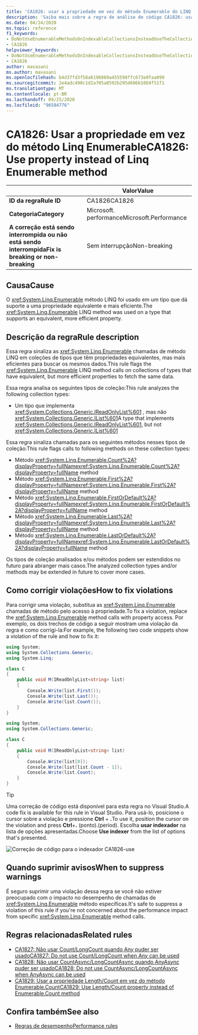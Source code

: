 ```yaml
---
title: 'CA1826: usar a propriedade em vez do método Enumerable do LINQ (análise de código)'
description: 'Saiba mais sobre a regra de análise de código CA1826: usar a propriedade em vez do método Enumerable do LINQ'
ms.date: 04/24/2020
ms.topic: reference
f1_keywords:
- DoNotUseEnumerableMethodsOnIndexableCollectionsInsteadUseTheCollectionDirectlyAnalyzer
- CA1826
helpviewer_keywords:
- DoNotUseEnumerableMethodsOnIndexableCollectionsInsteadUseTheCollectionDirectlyAnalyzer
- CA1826
author: mavasani
ms.author: mavasani
ms.openlocfilehash: b4d37fd3f58a6196869a455598ffc673e0faa099
ms.sourcegitcommit: 2e4adc490c1d2a705a0592b295d606b10b9f51f1
ms.translationtype: MT
ms.contentlocale: pt-BR
ms.lasthandoff: 09/25/2020
ms.locfileid: "96584776"
---
```

# <a name="ca1826-use-property-instead-of-linq-enumerable-method"></a><span data-ttu-id="cd639-103">CA1826: Usar a propriedade em vez do método Linq Enumerable</span><span class="sxs-lookup"><span data-stu-id="cd639-103">CA1826: Use property instead of Linq Enumerable method</span></span>

| | <span data-ttu-id="cd639-104">Valor</span><span class="sxs-lookup"><span data-stu-id="cd639-104">Value</span></span> |
|-|-|
| <span data-ttu-id="cd639-105">**ID da regra**</span><span class="sxs-lookup"><span data-stu-id="cd639-105">**Rule ID**</span></span> |<span data-ttu-id="cd639-106">CA1826</span><span class="sxs-lookup"><span data-stu-id="cd639-106">CA1826</span></span>|
| <span data-ttu-id="cd639-107">**Categoria**</span><span class="sxs-lookup"><span data-stu-id="cd639-107">**Category**</span></span> |<span data-ttu-id="cd639-108">Microsoft. performance</span><span class="sxs-lookup"><span data-stu-id="cd639-108">Microsoft.Performance</span></span>|
| <span data-ttu-id="cd639-109">**A correção está sendo interrompida ou não está sendo interrompida**</span><span class="sxs-lookup"><span data-stu-id="cd639-109">**Fix is breaking or non-breaking**</span></span> |<span data-ttu-id="cd639-110">Sem interrupção</span><span class="sxs-lookup"><span data-stu-id="cd639-110">Non-breaking</span></span>|

## <a name="cause"></a><span data-ttu-id="cd639-111">Causa</span><span class="sxs-lookup"><span data-stu-id="cd639-111">Cause</span></span>

<span data-ttu-id="cd639-112">O <xref:System.Linq.Enumerable> método LINQ foi usado em um tipo que dá suporte a uma propriedade equivalente e mais eficiente.</span><span class="sxs-lookup"><span data-stu-id="cd639-112">The <xref:System.Linq.Enumerable> LINQ method was used on a type that supports an equivalent, more efficient property.</span></span>

## <a name="rule-description"></a><span data-ttu-id="cd639-113">Descrição da regra</span><span class="sxs-lookup"><span data-stu-id="cd639-113">Rule description</span></span>

<span data-ttu-id="cd639-114">Essa regra sinaliza as <xref:System.Linq.Enumerable> chamadas de método LINQ em coleções de tipos que têm propriedades equivalentes, mas mais eficientes para buscar os mesmos dados.</span><span class="sxs-lookup"><span data-stu-id="cd639-114">This rule flags the <xref:System.Linq.Enumerable> LINQ method calls on collections of types that have equivalent, but more efficient properties to fetch the same data.</span></span>

<span data-ttu-id="cd639-115">Essa regra analisa os seguintes tipos de coleção:</span><span class="sxs-lookup"><span data-stu-id="cd639-115">This rule analyzes the following collection types:</span></span>

- <span data-ttu-id="cd639-116">Um tipo que implementa <xref:System.Collections.Generic.IReadOnlyList%601> , mas não <xref:System.Collections.Generic.IList%601></span><span class="sxs-lookup"><span data-stu-id="cd639-116">A type that implements <xref:System.Collections.Generic.IReadOnlyList%601>, but not <xref:System.Collections.Generic.IList%601></span></span>

<span data-ttu-id="cd639-117">Essa regra sinaliza chamadas para os seguintes métodos nesses tipos de coleção:</span><span class="sxs-lookup"><span data-stu-id="cd639-117">This rule flags calls to following methods on these collection types:</span></span>

- <span data-ttu-id="cd639-118">Método <xref:System.Linq.Enumerable.Count%2A?displayProperty=fullName></span><span class="sxs-lookup"><span data-stu-id="cd639-118"><xref:System.Linq.Enumerable.Count%2A?displayProperty=fullName> method</span></span>
- <span data-ttu-id="cd639-119">Método <xref:System.Linq.Enumerable.First%2A?displayProperty=fullName></span><span class="sxs-lookup"><span data-stu-id="cd639-119"><xref:System.Linq.Enumerable.First%2A?displayProperty=fullName> method</span></span>
- <span data-ttu-id="cd639-120">Método <xref:System.Linq.Enumerable.FirstOrDefault%2A?displayProperty=fullName></span><span class="sxs-lookup"><span data-stu-id="cd639-120"><xref:System.Linq.Enumerable.FirstOrDefault%2A?displayProperty=fullName> method</span></span>
- <span data-ttu-id="cd639-121">Método <xref:System.Linq.Enumerable.Last%2A?displayProperty=fullName></span><span class="sxs-lookup"><span data-stu-id="cd639-121"><xref:System.Linq.Enumerable.Last%2A?displayProperty=fullName> method</span></span>
- <span data-ttu-id="cd639-122">Método <xref:System.Linq.Enumerable.LastOrDefault%2A?displayProperty=fullName></span><span class="sxs-lookup"><span data-stu-id="cd639-122"><xref:System.Linq.Enumerable.LastOrDefault%2A?displayProperty=fullName> method</span></span>

<span data-ttu-id="cd639-123">Os tipos de coleção analisados e/ou métodos podem ser estendidos no futuro para abranger mais casos.</span><span class="sxs-lookup"><span data-stu-id="cd639-123">The analyzed collection types and/or methods may be extended in future to cover more cases.</span></span>

## <a name="how-to-fix-violations"></a><span data-ttu-id="cd639-124">Como corrigir violações</span><span class="sxs-lookup"><span data-stu-id="cd639-124">How to fix violations</span></span>

<span data-ttu-id="cd639-125">Para corrigir uma violação, substitua as <xref:System.Linq.Enumerable> chamadas de método pelo acesso à propriedade.</span><span class="sxs-lookup"><span data-stu-id="cd639-125">To fix a violation, replace the <xref:System.Linq.Enumerable> method calls with property access.</span></span> <span data-ttu-id="cd639-126">Por exemplo, os dois trechos de código a seguir mostram uma violação da regra e como corrigi-la:</span><span class="sxs-lookup"><span data-stu-id="cd639-126">For example, the following two code snippets show a violation of the rule and how to fix it:</span></span>

```csharp
using System;
using System.Collections.Generic;
using System.Linq;

class C
{
    public void M(IReadOnlyList<string> list)
    {
        Console.Write(list.First());
        Console.Write(list.Last());
        Console.Write(list.Count());
    }
}
```

```csharp
using System;
using System.Collections.Generic;

class C
{
    public void M(IReadOnlyList<string> list)
    {
        Console.Write(list[0]);
        Console.Write(list[list.Count - 1]);
        Console.Write(list.Count);
    }
}
```

> [!TIP]
> <span data-ttu-id="cd639-127">Uma correção de código está disponível para esta regra no Visual Studio.</span><span class="sxs-lookup"><span data-stu-id="cd639-127">A code fix is available for this rule in Visual Studio.</span></span> <span data-ttu-id="cd639-128">Para usá-lo, posicione o cursor sobre a violação e pressione **Ctrl** + **.**</span><span class="sxs-lookup"><span data-stu-id="cd639-128">To use it, position the cursor on the violation and press **Ctrl**+**.**</span></span> <span data-ttu-id="cd639-129">(ponto).</span><span class="sxs-lookup"><span data-stu-id="cd639-129">(period).</span></span> <span data-ttu-id="cd639-130">Escolha **usar indexador** na lista de opções apresentadas.</span><span class="sxs-lookup"><span data-stu-id="cd639-130">Choose **Use indexer** from the list of options that's presented.</span></span>
>
> ![Correção de código para o indexador CA1826-use](media/ca1826-codefix.png)

## <a name="when-to-suppress-warnings"></a><span data-ttu-id="cd639-132">Quando suprimir avisos</span><span class="sxs-lookup"><span data-stu-id="cd639-132">When to suppress warnings</span></span>

<span data-ttu-id="cd639-133">É seguro suprimir uma violação dessa regra se você não estiver preocupado com o impacto no desempenho de chamadas de <xref:System.Linq.Enumerable> método específicas.</span><span class="sxs-lookup"><span data-stu-id="cd639-133">It's safe to suppress a violation of this rule if you're not concerned about the performance impact from specific <xref:System.Linq.Enumerable> method calls.</span></span>

## <a name="related-rules"></a><span data-ttu-id="cd639-134">Regras relacionadas</span><span class="sxs-lookup"><span data-stu-id="cd639-134">Related rules</span></span>

- [<span data-ttu-id="cd639-135">CA1827: Não usar Count/LongCount quando Any puder ser usado</span><span class="sxs-lookup"><span data-stu-id="cd639-135">CA1827: Do not use Count/LongCount when Any can be used</span></span>](ca1827.md)
- [<span data-ttu-id="cd639-136">CA1828: Não usar CountAsync/LongCountAsync quando AnyAsync puder ser usado</span><span class="sxs-lookup"><span data-stu-id="cd639-136">CA1828: Do not use CountAsync/LongCountAsync when AnyAsync can be used</span></span>](ca1828.md)
- [<span data-ttu-id="cd639-137">CA1829: Usar a propriedade Length/Count em vez do método Enumerable.Count</span><span class="sxs-lookup"><span data-stu-id="cd639-137">CA1829: Use Length/Count property instead of Enumerable.Count method</span></span>](ca1829.md)

## <a name="see-also"></a><span data-ttu-id="cd639-138">Confira também</span><span class="sxs-lookup"><span data-stu-id="cd639-138">See also</span></span>

- [<span data-ttu-id="cd639-139">Regras de desempenho</span><span class="sxs-lookup"><span data-stu-id="cd639-139">Performance rules</span></span>](performance-warnings.md)
